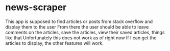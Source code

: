 # news-scraper
This app is supposed to find articles or posts from stack overflow and display them to the user
From there the user should be able to leave comments on the articles, save the articles, view their saved articles, things like that
Unfortunately this does not work as of right now
If I can get the articles to display, the other features will work.
